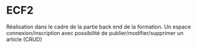 # ECF2
Réalisation dans le cadre de la partie back end de la formation. Un espace connexion/inscription avec possibilité de publier/modifier/supprimer un article (CRUD)
